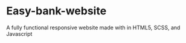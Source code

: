 # Easy-bank-website
 A fully functional responsive website made with in HTML5, SCSS, and Javascript
